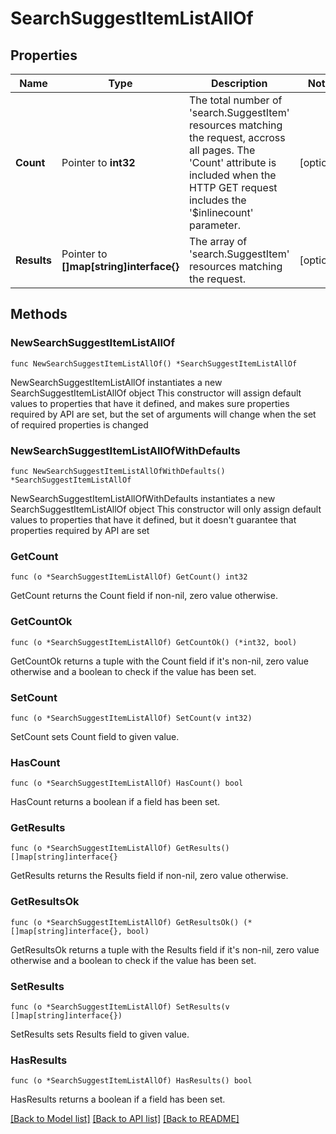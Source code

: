 # SearchSuggestItemListAllOf

## Properties

Name | Type | Description | Notes
------------ | ------------- | ------------- | -------------
**Count** | Pointer to **int32** | The total number of &#39;search.SuggestItem&#39; resources matching the request, accross all pages. The &#39;Count&#39; attribute is included when the HTTP GET request includes the &#39;$inlinecount&#39; parameter. | [optional] 
**Results** | Pointer to **[]map[string]interface{}** | The array of &#39;search.SuggestItem&#39; resources matching the request. | [optional] 

## Methods

### NewSearchSuggestItemListAllOf

`func NewSearchSuggestItemListAllOf() *SearchSuggestItemListAllOf`

NewSearchSuggestItemListAllOf instantiates a new SearchSuggestItemListAllOf object
This constructor will assign default values to properties that have it defined,
and makes sure properties required by API are set, but the set of arguments
will change when the set of required properties is changed

### NewSearchSuggestItemListAllOfWithDefaults

`func NewSearchSuggestItemListAllOfWithDefaults() *SearchSuggestItemListAllOf`

NewSearchSuggestItemListAllOfWithDefaults instantiates a new SearchSuggestItemListAllOf object
This constructor will only assign default values to properties that have it defined,
but it doesn't guarantee that properties required by API are set

### GetCount

`func (o *SearchSuggestItemListAllOf) GetCount() int32`

GetCount returns the Count field if non-nil, zero value otherwise.

### GetCountOk

`func (o *SearchSuggestItemListAllOf) GetCountOk() (*int32, bool)`

GetCountOk returns a tuple with the Count field if it's non-nil, zero value otherwise
and a boolean to check if the value has been set.

### SetCount

`func (o *SearchSuggestItemListAllOf) SetCount(v int32)`

SetCount sets Count field to given value.

### HasCount

`func (o *SearchSuggestItemListAllOf) HasCount() bool`

HasCount returns a boolean if a field has been set.

### GetResults

`func (o *SearchSuggestItemListAllOf) GetResults() []map[string]interface{}`

GetResults returns the Results field if non-nil, zero value otherwise.

### GetResultsOk

`func (o *SearchSuggestItemListAllOf) GetResultsOk() (*[]map[string]interface{}, bool)`

GetResultsOk returns a tuple with the Results field if it's non-nil, zero value otherwise
and a boolean to check if the value has been set.

### SetResults

`func (o *SearchSuggestItemListAllOf) SetResults(v []map[string]interface{})`

SetResults sets Results field to given value.

### HasResults

`func (o *SearchSuggestItemListAllOf) HasResults() bool`

HasResults returns a boolean if a field has been set.


[[Back to Model list]](../README.md#documentation-for-models) [[Back to API list]](../README.md#documentation-for-api-endpoints) [[Back to README]](../README.md)


